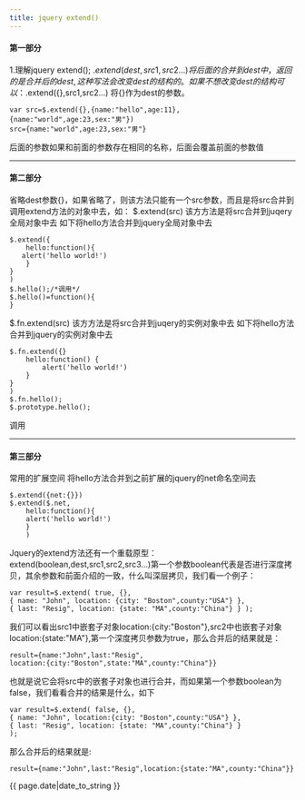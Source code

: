 ```yaml
---
title: jquery extend()
---
```


#### 第一部分
1.理解jquery extend();
$.extend(dest,src1,src2...)
将后面的合并到dest中，返回的是合并后的dest,这种写法会改变dest的结构的。如果不想改变dest的结构可以：$.extend({},src1,src2...) 将{}作为dest的参数。

    var src=$.extend({},{name:"hello",age:11},{name:"world",age:23,sex:"男"})
    src={name:"world",age:23,sex:"男"}

后面的参数如果和前面的参数存在相同的名称，后面会覆盖前面的参数值



----------------------------------

#### 第二部分
省略dest参数{}，如果省略了，则该方法只能有一个src参数，而且是将src合并到调用extend方法的对象中去，如：
  $.extend(src)
该方方法是将src合并到juqery全局对象中去
如下将hello方法合并到jquery全局对象中去

	$.extend({
		hello:function(){
	   alert('hello world!')
		}
	}
	)
	$.hello();/*调用*/
	$.hello()=function(){
	}
$.fn.extend(src)
该方方法是将src合并到juqery的实例对象中去
如下将hello方法合并到jquery的实例对象中去

   	$.fn.extend({}
		hello:function() {
			alert('hello world!')
		}
	}
	)
	$.fn.hello();
	$.prototype.hello();
调用

----------------------------------

#### 第三部分
常用的扩展空间
将hello方法合并到之前扩展的jquery的net命名空间去

	$.extend({net:{}})
	$.extend($.net,
		hello:function(){
	    alert('hello world!')
		}
		)

Jquery的extend方法还有一个重载原型：extend(boolean,dest,src1,src2,src3...)第一个参数boolean代表是否进行深度拷贝，其余参数和前面介绍的一致，什么叫深层拷贝，我们看一个例子：

	var result=$.extend( true, {},
	{ name: "John", location: {city: "Boston",county:"USA"} },
	{ last: "Resig", location: {state: "MA",county:"China"} } );

我们可以看出src1中嵌套子对象location:{city:"Boston"},src2中也嵌套子对象location:{state:"MA"},第一个深度拷贝参数为true，那么合并后的结果就是：

	result={name:"John",last:"Resig",
	location:{city:"Boston",state:"MA",county:"China"}}

也就是说它会将src中的嵌套子对象也进行合并，而如果第一个参数boolean为false，我们看看合并的结果是什么，如下

	var result=$.extend( false, {},
	{ name: "John", location:{city: "Boston",county:"USA"} },
	{ last: "Resig", location: {state: "MA",county:"China"} }
	);

那么合并后的结果就是:

	result={name:"John",last:"Resig",location:{state:"MA",county:"China"}}

{{ page.date|date_to_string }}